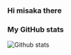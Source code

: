 ### Hi misaka there

### My GitHub stats
![Github stats](https://github-readme-stats.vercel.app/api?username=cssivision&show_icons=true)

